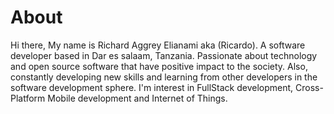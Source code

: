 # About

Hi there, My name is Richard Aggrey Elianami aka (Ricardo). A software developer based in Dar es salaam, Tanzania. Passionate about technology and open source software that have positive impact to the society. Also, constantly developing new skills and learning from other developers in the software development sphere. I'm interest in FullStack development, Cross-Platform Mobile development and Internet of Things. 


